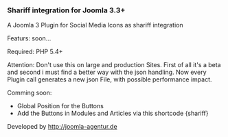 <h3>Shariff integration for Joomla 3.3+</h3>

A Joomla 3 Plugin for Social Media Icons as shariff integration

Featurs:
soon...

Required:
PHP 5.4+

Attention:
Don't use this on large and production Sites. First of all it's a beta and second i must find a better way with the json handling. Now every Plugin call generates a new json File, with possible performance impact.

Comming soon:
<ul>
<li>Global Position for the Buttons</li>
<li>Add the Buttons in Modules and Articles via this shortcode {shariff}</li>
</ul>

Developed by http://joomla-agentur.de
